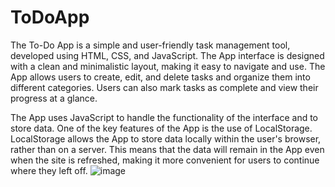 # ToDoApp
The To-Do App is a simple and user-friendly task management tool, developed using HTML, CSS, and JavaScript. The App interface is designed with a clean and minimalistic layout, making it easy to navigate and use. The App allows users to create, edit, and delete tasks and organize them into different categories. Users can also mark tasks as complete and view their progress at a glance.

The App uses JavaScript to handle the functionality of the interface and to store data. One of the key features of the App is the use of LocalStorage. LocalStorage allows the App to store data locally within the user's browser, rather than on a server. This means that the data will remain in the App even when the site is refreshed, making it more convenient for users to continue where they left off.
![image](https://user-images.githubusercontent.com/64769412/211819996-e0b3fb02-2e30-44ed-9350-f3e897033e00.png)
